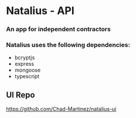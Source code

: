 # Natalius - API
### An app for independent contractors

### Natalius uses the following dependencies:
* bcryptjs
* express
* mongoose
* typescript

## UI Repo
https://github.com/Chad-Martinez/natalius-ui
